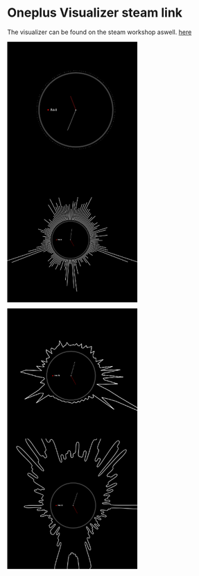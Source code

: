 # Oneplus Visualizer steam link
The visualizer can be found on the steam workshop aswell. [here](https://steamcommunity.com/sharedfiles/filedetails/?id=2251089928)

<p><img src="/preview.jpg" align="left" height="300px" width="300px" ><img src="/screenshots/screen.PNG" align="center" height="300px" width="300px" ></p>
<p><img src="/screenshots/screen2.PNG" align="left" height="300px" width="300px" ><img src="/screenshots/screen3.PNG" align="center" height="300px" width="300px" ></p>
